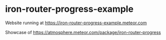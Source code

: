 # iron-router-progress-example
Website running at https://iron-router-progress-example.meteor.com

Showcase of https://atmosphere.meteor.com/package/iron-router-progress
